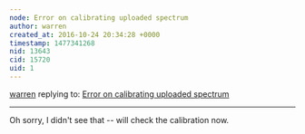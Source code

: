 ```yaml
---
node: Error on calibrating uploaded spectrum
author: warren
created_at: 2016-10-24 20:34:28 +0000
timestamp: 1477341268
nid: 13643
cid: 15720
uid: 1
---
```




[warren](../profile/warren) replying to: [Error on calibrating uploaded spectrum](../notes/sarahcm/10-24-2016/endless-spinning)

----
Oh sorry, I didn't see that -- will check the calibration now.